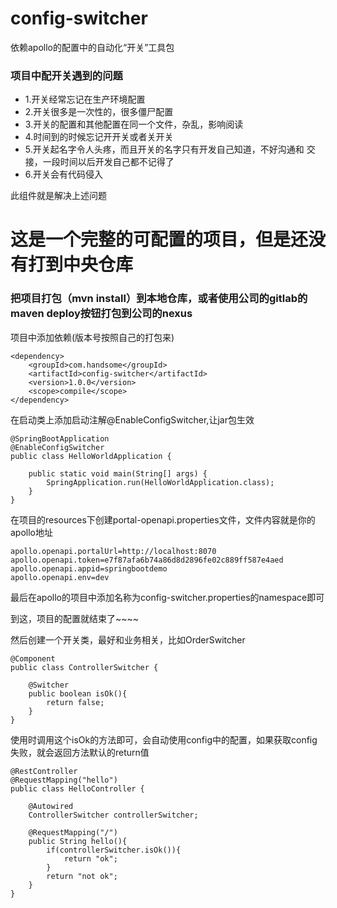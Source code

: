 # config-switcher
依赖apollo的配置中的自动化“开关”工具包

### 项目中配开关遇到的问题
* 1.开关经常忘记在生产环境配置
* 2.开关很多是一次性的，很多僵尸配置
* 3.开关的配置和其他配置在同一个文件，杂乱，影响阅读
* 4.时间到的时候忘记开开关或者关开关
* 5.开关起名字令人头疼，而且开关的名字只有开发自己知道，不好沟通和  交接，一段时间以后开发自己都不记得了
* 6.开关会有代码侵入

此组件就是解决上述问题

# 这是一个完整的可配置的项目，但是还没有打到中央仓库
### 把项目打包（mvn install）到本地仓库，或者使用公司的gitlab的maven deploy按钮打包到公司的nexus
项目中添加依赖(版本号按照自己的打包来)
```
<dependency>
    <groupId>com.handsome</groupId>
    <artifactId>config-switcher</artifactId>
    <version>1.0.0</version>
    <scope>compile</scope>
</dependency>
```
在启动类上添加启动注解@EnableConfigSwitcher,让jar包生效
```
@SpringBootApplication
@EnableConfigSwitcher
public class HelloWorldApplication {

    public static void main(String[] args) {
        SpringApplication.run(HelloWorldApplication.class);
    }
}
```
在项目的resources下创建portal-openapi.properties文件，文件内容就是你的apollo地址
```
apollo.openapi.portalUrl=http://localhost:8070
apollo.openapi.token=e7f87afa6b74a86d8d2896fe02c889ff587e4aed
apollo.openapi.appid=springbootdemo
apollo.openapi.env=dev
```

最后在apollo的项目中添加名称为config-switcher.properties的namespace即可

到这，项目的配置就结束了~~~~


然后创建一个开关类，最好和业务相关，比如OrderSwitcher
```
@Component
public class ControllerSwitcher {

    @Switcher
    public boolean isOk(){
        return false;
    }
}
```
使用时调用这个isOk的方法即可，会自动使用config中的配置，如果获取config失败，就会返回方法默认的return值

```
@RestController
@RequestMapping("hello")
public class HelloController {

    @Autowired
    ControllerSwitcher controllerSwitcher;

    @RequestMapping("/")
    public String hello(){
        if(controllerSwitcher.isOk()){
            return "ok";
        }
        return "not ok";
    }
}
```

